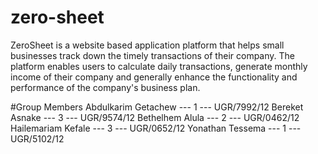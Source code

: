 # zero-sheet
ZeroSheet is a website based application platform that helps small businesses track down the timely transactions of their company. The platform enables users to calculate daily transactions, generate monthly income of their company and  generally enhance the functionality and performance of the company's business plan.

#Group Members
Abdulkarim Getachew --- 1 --- UGR/7992/12
Bereket Asnake --- 3 --- UGR/9574/12
Bethelhem Alula --- 2 --- UGR/0462/12
Hailemariam Kefale --- 3 --- UGR/0652/12
Yonathan Tessema --- 1 --- UGR/5102/12

